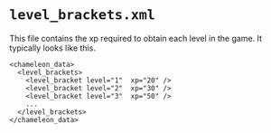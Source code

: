 # `level_brackets.xml`

This file contains the xp required to obtain each level in the game. It typically looks like this.

~~~
<chameleon_data>
  <level_brackets>
    <level_bracket level="1"  xp="20" />
    <level_bracket level="2"  xp="30" />
    <level_bracket level="3"  xp="50" />
    ...
  </level_brackets>
</chameleon_data>
~~~

